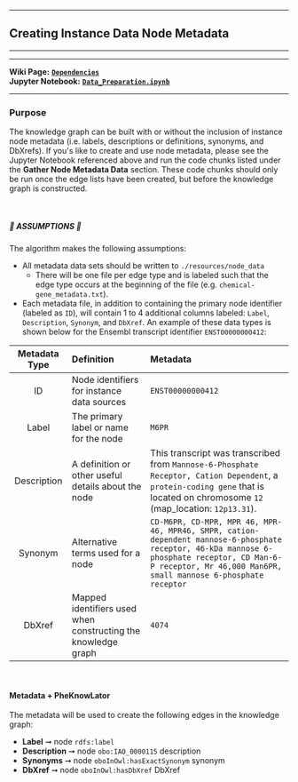 ***
## Creating Instance Data Node Metadata  
***
***

**Wiki Page:** **[`Dependencies`](https://github.com/callahantiff/PheKnowLator/wiki/Dependencies#node-metadata)**  
**Jupyter Notebook:** **[`Data_Preparation.ipynb`](https://github.com/callahantiff/PheKnowLator/blob/master/Data_Preparation.ipynb)**  

___

### Purpose
The knowledge graph can be built with or without the inclusion of instance node metadata (i.e. labels, descriptions or definitions, synonyms, and DbXrefs). If you's like to create and use node metadata, please see the Jupyter Notebook referenced above and run the code chunks listed under the **Gather Node Metadata Data** section. These code chunks should only be run once the edge lists have been created, but before the knowledge graph is constructed.

<br>

##### 🛑 ASSUMPTIONS 🛑  
The algorithm makes the following assumptions:
- All metadata data sets should be written to `./resources/node_data`  
  - There will be one file per edge type and is labeled such that the edge type occurs at the beginning of the file
   (e.g. `chemical-gene_metadata.txt`).
- Each metadata file, in addition to containing the primary node identifier (labeled as `ID`), will contain 1 to 4
 additional columns labeled: `Label`, `Description`, `Synonym`, and `DbXref`. An example of these data types is shown
  below for the Ensembl transcript identifier `ENST00000000412`:  

| **Metadata Type** | **Definition** | **Metadata**  | 
| :---: | :--- | :--- | 
| ID | Node identifiers for instance data sources | `ENST00000000412` |
| Label | The primary label or name for the node | `M6PR` |       
| Description | A definition or other useful details about the node | This transcript was transcribed from `Mannose-6-Phosphate Receptor, Cation Dependent`, a `protein-coding gene` that is located on chromosome `12` (map_location: `12p13.31`). |        
| Synonym | Alternative terms used for a node | `CD-M6PR, CD-MPR, MPR 46, MPR-46, MPR46, SMPR, cation-dependent mannose-6-phosphate receptor, 46-kDa mannose 6-phosphate receptor, CD Man-6-P receptor, Mr 46,000 Man6PR, small mannose 6-phosphate receptor` |        
| DbXref | Mapped identifiers used when constructing the knowledge graph | `4074` |    

<br>

#### Metadata + PheKnowLator
The metadata will be used to create the following edges in the knowledge graph:  
- **Label** ➞ node `rdfs:label`  
- **Description** ➞ node `obo:IAO_0000115` description 
- **Synonyms** ➞ node `oboInOwl:hasExactSynonym` synonym 
- **DbXref** ➞ node `oboInOwl:hasDbXref` DbXref  
